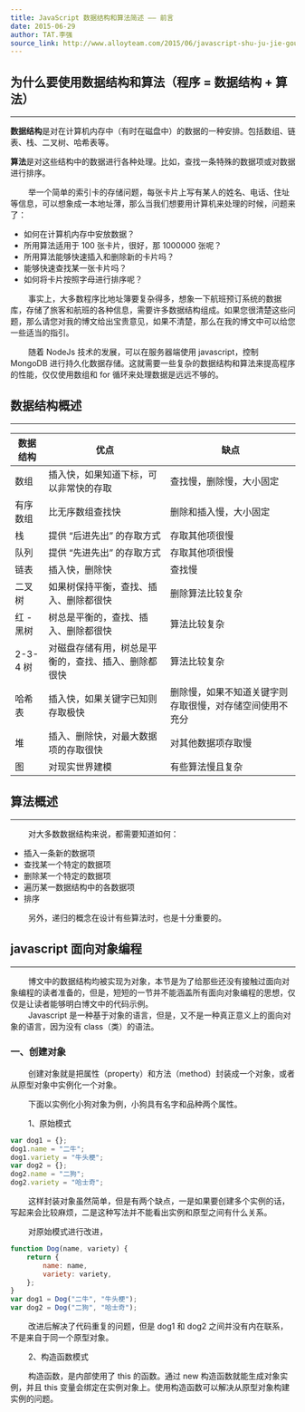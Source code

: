 ```yaml
---
title: JavaScript 数据结构和算法简述 —— 前言
date: 2015-06-29
author: TAT.李强
source_link: http://www.alloyteam.com/2015/06/javascript-shu-ju-jie-gou-he-suan-fa-jian-shu-qian-yan/
---
```


<!-- {% raw %} - for jekyll -->

## 为什么要使用数据结构和算法（程序 = 数据结构 + 算法）

* * *

 **数据结构**是对在计算机内存中（有时在磁盘中）的数据的一种安排。包括数组、链表、栈、二叉树、哈希表等。

 **算法**是对这些结构中的数据进行各种处理。比如，查找一条特殊的数据项或对数据进行排序。

        举一个简单的索引卡的存储问题，每张卡片上写有某人的姓名、电话、住址等信息，可以想象成一本地址薄，那么当我们想要用计算机来处理的时候，问题来了：

-   如何在计算机内存中安放数据？
-   所用算法适用于 100 张卡片，很好，那 1000000 张呢？
-   所用算法能够快速插入和删除新的卡片吗？
-   能够快速查找某一张卡片吗？
-   如何将卡片按照字母进行排序呢？

        事实上，大多数程序比地址簿要复杂得多，想象一下航班预订系统的数据库，存储了旅客和航班的各种信息，需要许多数据结构组成。如果您很清楚这些问题，那么请您对我的博文给出宝贵意见，如果不清楚，那么在我的博文中可以给您一些适当的指引。

        随着 NodeJs 技术的发展，可以在服务器端使用 javascript，控制 MongoDB 进行持久化数据存储。这就需要一些复杂的数据结构和算法来提高程序的性能，仅仅使用数组和 for 循环来处理数据是远远不够的。

## 数据结构概述

* * *

| 数据结构    | 优点                         | 缺点                           |
| ------- | -------------------------- | ---------------------------- |
| 数组      | 插入快，如果知道下标，可以非常快的存取        | 查找慢，删除慢，大小固定                 |
| 有序数组    | 比无序数组查找快                   | 删除和插入慢，大小固定                  |
| 栈       | 提供 “后进先出” 的存取方式            | 存取其他项很慢                      |
| 队列      | 提供 “先进先出” 的存取方式            | 存取其他项很慢                      |
| 链表      | 插入快，删除快                    | 查找慢                          |
| 二叉树     | 如果树保持平衡，查找、插入、删除都很快        | 删除算法比较复杂                     |
| 红 - 黑树  | 树总是平衡的，查找、插入、删除都很快         | 算法比较复杂                       |
| 2-3-4 树 | 对磁盘存储有用，树总是平衡的，查找、插入、删除都很快 | 算法比较复杂                       |
| 哈希表     | 插入快，如果关键字已知则存取极快           | 删除慢，如果不知道关键字则存取很慢，对存储空间使用不充分 |
| 堆       | 插入、删除快，对最大数据项的存取很快         | 对其他数据项存取慢                    |
| 图       | 对现实世界建模                    | 有些算法慢且复杂                     |

## 算法概述

* * *

        对大多数数据结构来说，都需要知道如何：

-   插入一条新的数据项
-   查找某一个特定的数据项
-   删除某一个特定的数据项
-   遍历某一数据结构中的各数据项
-   排序

        另外，递归的概念在设计有些算法时，也是十分重要的。

## javascript 面向对象编程

* * *

        博文中的数据结构均被实现为对象，本节是为了给那些还没有接触过面向对象编程的读者准备的，但是，短短的一节并不能涵盖所有面向对象编程的思想，仅仅是让读者能够明白博文中的代码示例。  
        Javascript 是一种基于对象的语言，但是，又不是一种真正意义上的面向对象的语言，因为没有 class（类）的语法。

### 一、创建对象

        创建对象就是把属性（property）和方法（method）封装成一个对象，或者从原型对象中实例化一个对象。

        下面以实例化小狗对象为例，小狗具有名字和品种两个属性。

        1、原始模式

```javascript
var dog1 = {};
dog1.name = "二牛";
dog1.variety = "牛头梗";
var dog2 = {};
dog2.name = "二狗";
dog2.variety = "哈士奇";
```

        这样封装对象虽然简单，但是有两个缺点，一是如果要创建多个实例的话，写起来会比较麻烦，二是这种写法并不能看出实例和原型之间有什么关系。

        对原始模式进行改进，

```javascript
function Dog(name, variety) {
    return {
        name: name,
        variety: variety,
    };
}
var dog1 = Dog("二牛", "牛头梗");
var dog2 = Dog("二狗", "哈士奇");
```

        改进后解决了代码重复的问题，但是 dog1 和 dog2 之间并没有内在联系，不是来自于同一个原型对象。

        2、构造函数模式

        构造函数，是内部使用了 this 的函数。通过 new 构造函数就能生成对象实例，并且 this 变量会绑定在实例对象上。使用构造函数可以解决从原型对象构建实例的问题。


<!-- {% endraw %} - for jekyll -->